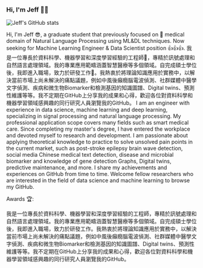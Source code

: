 ### Hi, I'm Jeff 👋😎

![Jeff's GitHub stats](https://github-readme-stats.vercel.app/api?username=jeffhong824&show_icons=true&theme=radical)

Hi, I'm Jeff 😎, a graduate student that previously focused on 🧐 medical domain of Natural Language Processing using ML&DL techniques.
Now seeking for Machine Learning Engineer & Data Scientist position 👍👍👍.
我是一位專長於資料科學、機器學習和深度學習經驗的工程師🧐，專精於訊號處理和自然語言處理領域。我的專業應用範疇涵蓋智慧醫療等多個領域。自完成碩士學位後，我即進入職場，致力於研發工作🤔。我熱衷於將理論知識應用於實務中，以解決當前市場上尚未解決的痛點議題，例如中風後癲癇腦電波偵測、社群媒體中醫學文字偵測、疾病和微生物Biomarker和檢測基因的知識圖譜、Digital twins、預測性維護等等。我不定期在GitHub上分享我的成果和心得，歡迎各位對資料科學和機器學習領域感興趣的同行研究人員瀏覽我的GitHub。
I am an engineer with experience in data science, machine learning and deep learning, specializing in signal processing and natural language processing. My professional application scope covers many fields such as smart medical care. Since completing my master's degree, I have entered the workplace and devoted myself to research and development. I am passionate about applying theoretical knowledge to practice to solve unsolved pain points in the current market, such as post-stroke epilepsy brain wave detection, social media Chinese medical text detection, disease and microbial biomarker and knowledge of gene detection Graphs, Digital twins, predictive maintenance, and more. I share my achievements and experiences on GitHub from time to time. Welcome fellow researchers who are interested in the field of data science and machine learning to browse my GitHub.

Awards 🏆:

<!--
**jeffhong824/jeffhong824** is a ✨ _special_ ✨ repository because its `README.md` (this file) appears on your GitHub profile.

Here are some ideas to get you started:

- 🔭 I’m currently working on ...
- 🌱 I’m currently learning ...
- 👯 I’m looking to collaborate on ...
- 🤔 I’m looking for help with ...
- 💬 Ask me about ...
- 📫 How to reach me: ...
- 😄 Pronouns: ...
- ⚡ Fun fact: ...
-->


我是一位專長於資料科學、機器學習和深度學習經驗的工程師，專精於訊號處理和自然語言處理領域。我的專業應用範疇涵蓋智慧醫療等多個領域。自完成碩士學位後，我即進入職場，致力於研發工作。我熱衷於將理論知識應用於實務中，以解決當前市場上尚未解決的痛點議題，例如中風後癲癇腦電波偵測、社群媒體中醫學文字偵測、疾病和微生物Biomarker和檢測基因的知識圖譜、Digital twins、預測性維護等等。我不定期在GitHub上分享我的成果和心得，歡迎各位對資料科學和機器學習領域感興趣的同行研究人員瀏覽我的GitHub。
